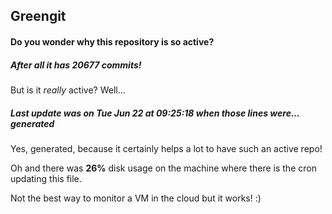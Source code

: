 ## Greengit

#### Do you wonder why this repository is so active?

##### After all it has 20677 commits!

But is it *really* active? Well...

##### Last update was on Tue Jun 22 at 09:25:18 when those lines were... generated

Yes, generated, because it certainly helps a lot to have such an active repo!

Oh and there was **26%** disk usage on the machine
where there is the cron updating this file.

Not the best way to monitor a VM in the cloud but it works! :)
